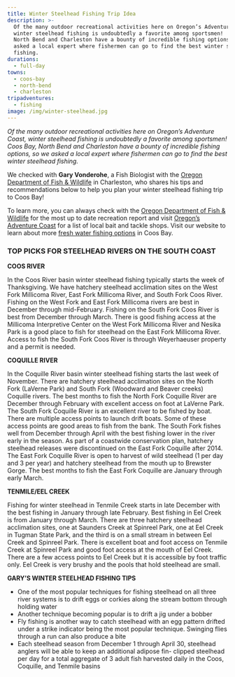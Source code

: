 ```yaml
---
title: Winter Steelhead Fishing Trip Idea
description: >-
  Of the many outdoor recreational activities here on Oregon’s Adventure Coast,
  winter steelhead fishing is undoubtedly a favorite among sportsmen!  Coos Bay,
  North Bend and Charleston have a bounty of incredible fishing options, so we
  asked a local expert where fishermen can go to find the best winter steelhead
  fishing.
durations:
  - full-day
towns:
  - coos-bay
  - north-bend
  - charleston
tripadventures:
  - fishing
image: /img/winter-steelhead.jpg
---
```

_Of the many outdoor recreational activities here on Oregon’s Adventure Coast, winter steelhead fishing is undoubtedly a favorite among sportsmen!  Coos Bay, North Bend and Charleston have a bounty of incredible fishing options, so we asked a local expert where fishermen can go to find the best winter steelhead fishing._

We checked with **Gary Vonderohe**, a Fish Biologist with the <a href="https://www.dfw.state.or.us/resources/fishing/" target="_blank">Oregon Department of Fish & Wildlife</a> in Charleston, who shares his tips and recommendations below to help you plan your winter steelhead fishing trip to Coos Bay!

To learn more, you can always check with the <a href="https://www.dfw.state.or.us/resources/fishing/" target="_blank">Oregon Department of Fish & Wildlife</a> for the most up to date recreation report and visit [Oregon’s Adventure Coast](/equipment-rent-and-buy) for a list of local bait and tackle shops.  Visit our website to learn about more [fresh water fishing options](/tripideas/fresh-water-fishing-options--by-body-of-water) in Coos Bay. 

### TOP PICKS FOR STEELHEAD RIVERS ON THE SOUTH COAST

**COOS RIVER**

In the Coos River basin winter steelhead fishing typically starts the week of Thanksgiving. We have hatchery steelhead acclimation sites on the West Fork Millicoma River, East Fork Millicoma River, and South Fork Coos River. Fishing on the West Fork and East Fork Millicoma rivers are best in December through mid-February. Fishing on the South Fork Coos River is best from December through March. There is good fishing access at the Millicoma Interpretive Center on the West Fork Millicoma River and Nesika Park is a good place to fish for steelhead on the East Fork Millicoma River. Access to fish the South Fork Coos River is through Weyerhaeuser property and a permit is needed.

**COQUILLE RIVER**

In the Coquille River basin winter steelhead fishing starts the last week of November. There are hatchery steelhead acclimation sites on the North Fork (LaVerne Park) and South Fork (Woodward and Beaver creeks) Coquille rivers. The best months to fish the North Fork Coquille River are December through February with excellent access on foot at LaVerne Park. The South Fork Coquille River is an excellent river to be fished by boat. There are multiple access points to launch drift boats. Some of these access points are good areas to fish from the bank. The South Fork fishes well from December through April with the best fishing lower in the river early in the season.  As part of a coastwide conservation plan, hatchery steelhead releases were discontinued on the East Fork Coquille after 2014.  The East Fork Coquille River is open to harvest of wild steelhead (1 per day and 3 per year) and hatchery steelhead from the mouth up to Brewster Gorge. The best months to fish the East Fork Coquille are January through early March.

**TENMILE/EEL CREEK**

Fishing for winter steelhead in Tenmile Creek starts in late December with the best fishing in January through late February. Best fishing in Eel Creek is from January through March. There are three hatchery steelhead acclimation sites, one at Saunders Creek at Spinreel Park, one at Eel Creek in Tugman State Park, and the third is on a small stream in between Eel Creek and Spinreel Park. There is excellent boat and foot access on Tenmile Creek at Spinreel Park and good foot access at the mouth of Eel Creek. There are a few access points to Eel Creek but it is accessible by foot traffic only. Eel Creek is very brushy and the pools that hold steelhead are small.

**GARY’S WINTER STEELHEAD FISHING TIPS**

* One of the most popular techniques for fishing steelhead on all three river systems is to drift eggs or corkies along the stream bottom through holding water
* Another technique becoming popular is to drift a jig under a bobber
* Fly fishing is another way to catch steelhead with an egg pattern drifted under a strike indicator being the most popular technique. Swinging flies through a run can also produce a bite
* Each steelhead season from December 1 through April 30, steelhead anglers will be able to keep an additional adipose fin- clipped steelhead per day for a total aggregate of 3 adult fish harvested daily in the Coos, Coquille, and Tenmile basins

